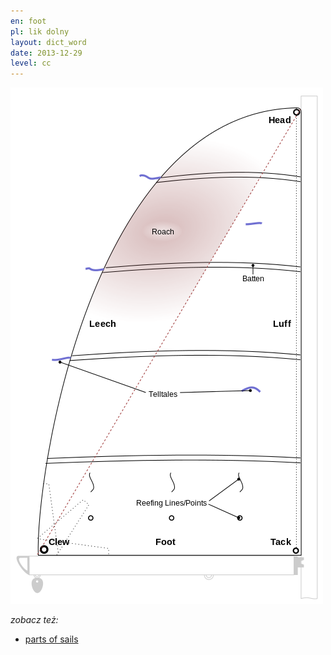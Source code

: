 ```yaml
---
en: foot
pl: lik dolny 
layout: dict_word
date: 2013-12-29
level: cc
---
```


![części żagla](/img/dict/parts_of_a_sail.png)

*zobacz też:*

* [parts of sails](/dict/sails/parts-of-sails.html)